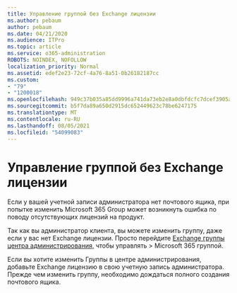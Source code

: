 ```yaml
---
title: Управление группой без Exchange лицензии
ms.author: pebaum
author: pebaum
ms.date: 04/21/2020
ms.audience: ITPro
ms.topic: article
ms.service: o365-administration
ROBOTS: NOINDEX, NOFOLLOW
localization_priority: Normal
ms.assetid: edef2e23-72cf-4a76-8a51-0b26182187cc
ms.custom:
- "79"
- "1200018"
ms.openlocfilehash: 949c37b035a85dd9996a741da73eb2e8a0dbfdcfc7dcef3905aa78e5759404e9
ms.sourcegitcommit: b5f7da89a650d2915dc652449623c78be6247175
ms.translationtype: MT
ms.contentlocale: ru-RU
ms.lasthandoff: 08/05/2021
ms.locfileid: "54099083"
---
```

# <a name="manage-a-group-without-an-exchange-license"></a>Управление группой без Exchange лицензии

Если у вашей учетной записи администратора нет почтового ящика, при попытке изменить Microsoft 365 Group может возникнуть ошибка по поводу отсутствующих лицензий на продукт.
  
Так как вы администратор клиента, вы можете изменить группу, даже если у вас нет Exchange лицензии. Просто перейдите [Exchange группы центра администрирования,](https://outlook.office365.com/ecp.aspx) чтобы управлять \>  Microsoft 365 группой.
  
Если вы хотите изменить Группы в центре администрирования, добавьте Exchange лицензию в свою учетную запись администратора. Прежде чем изменить группу, необходимо дождаться полного создания почтового ящика.
  
